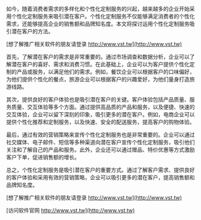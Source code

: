 如今，随着消费者需求的多样化和个性化定制服务的兴起，越来越多的企业开始采用个性化定制服务来吸引潜在客户。个性化定制服务不仅能够满足消费者的个性化需求，还能够提高企业的销售额和品牌知名度。本文将探讨运用个性化定制服务吸引潜在客户的方法。

[想了解推广相关软件的朋友请登录 http://www.vst.tw](http://www.vst.tw)

首先，了解潜在客户的需求是非常重要的。通过市场调查和数据分析，企业可以了解潜在客户的喜好、需求和消费习惯。在此基础上，企业可以为客户提供个性化定制的产品或服务，以满足他们的需求。例如，餐饮企业可以根据客户的口味偏好，为他们提供个性化的餐点，旅游企业可以根据客户的兴趣爱好，为他们量身打造旅游线路。

其次，提供良好的客户体验也是吸引潜在客户的关键。客户体验包括产品质量、服务质量、交互体验等多个方面。通过提供高品质的产品和服务，以及便捷、快速的交互体验，企业可以留下深刻的印象，吸引更多的潜在客户。例如，电商企业可以提供个性化推荐和定制服务，以及快速、安全的配送服务，提高客户的购物体验。

最后，通过有效的营销策略来宣传个性化定制服务也是非常重要的。企业可以通过社交媒体、电子邮件、短信等多种渠道向潜在客户宣传个性化定制服务，吸引他们关注和了解自己的产品和服务。此外，企业还可以通过赠品、特价优惠等方式激励客户下单，促进销售额的增长。

总之，个性化定制服务是吸引潜在客户的重要方式。通过了解客户需求、提供良好的客户体验和采用有效的营销策略，企业可以吸引更多的潜在客户，提高销售额和品牌知名度。

[想了解推广相关软件的朋友请登录 http://www.vst.tw](http://www.vst.tw)


[访问软件官网 http://www.vst.tw](http://www.vst.tw)
